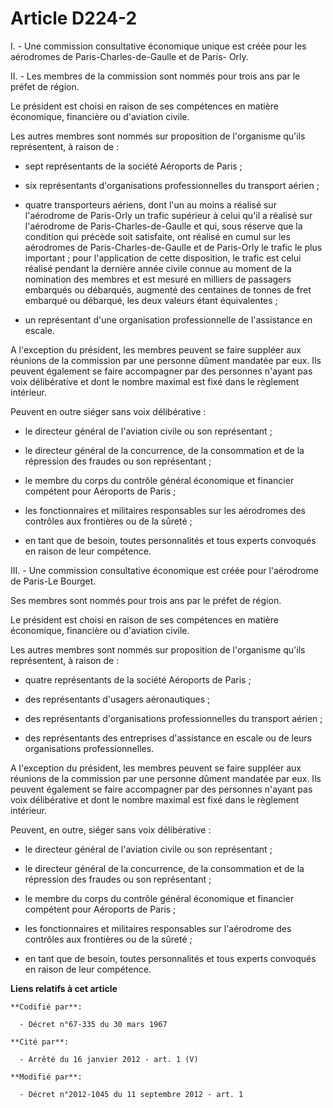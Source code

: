 # Article D224-2

I. - Une commission consultative économique unique est créée pour les aérodromes de Paris-Charles-de-Gaulle et de Paris-
Orly. 

II. - Les membres de la commission sont nommés pour trois ans par le préfet de région. 

Le président est choisi en raison de ses compétences en matière économique, financière ou d'aviation civile. 

Les autres membres sont nommés sur proposition de l'organisme qu'ils représentent, à raison de :

- sept représentants de la société Aéroports de Paris ;

- six représentants d'organisations professionnelles du transport aérien ;

- quatre transporteurs aériens, dont l'un au moins a réalisé sur l'aérodrome de Paris-Orly un trafic supérieur à celui qu'il
a réalisé sur l'aérodrome de Paris-Charles-de-Gaulle et qui, sous réserve que la condition qui précède soit satisfaite, ont
réalisé en cumul sur les aérodromes de Paris-Charles-de-Gaulle et de Paris-Orly le trafic le plus important ; pour
l'application de cette disposition, le trafic est celui réalisé pendant la dernière année civile connue au moment de la
nomination des membres et est mesuré en milliers de passagers embarqués ou débarqués, augmenté des centaines de tonnes de
fret embarqué ou débarqué, les deux valeurs étant équivalentes ;

- un représentant d'une organisation professionnelle de l'assistance en escale. 

A l'exception du président, les membres peuvent se faire suppléer aux réunions de la commission par une personne dûment
mandatée par eux. Ils peuvent également se faire accompagner par des personnes n'ayant pas voix délibérative et dont le
nombre maximal est fixé dans le règlement intérieur. 

Peuvent en outre siéger sans voix délibérative :

- le directeur général de l'aviation civile ou son représentant ;

- le directeur général de la concurrence, de la consommation et de la répression des fraudes ou son représentant ;

- le membre du corps du contrôle général économique et financier compétent pour Aéroports de Paris ;

- les fonctionnaires et militaires responsables sur les aérodromes des contrôles aux frontières ou de la sûreté ;

- en tant que de besoin, toutes personnalités et tous experts convoqués en raison de leur compétence.

III. - Une commission consultative économique est créée pour l'aérodrome de Paris-Le Bourget.

Ses membres sont nommés pour trois ans par le préfet de région.

Le président est choisi en raison de ses compétences en matière économique, financière ou d'aviation civile.

Les autres membres sont nommés sur proposition de l'organisme qu'ils représentent, à raison de :

- quatre représentants de la société Aéroports de Paris ;

- des représentants d'usagers aéronautiques ;

- des représentants d'organisations professionnelles du transport aérien ;

- des représentants des entreprises d'assistance en escale ou de leurs organisations professionnelles.

A l'exception du président, les membres peuvent se faire suppléer aux réunions de la commission par une personne dûment
mandatée par eux. Ils peuvent également se faire accompagner par des personnes n'ayant pas voix délibérative et dont le
nombre maximal est fixé dans le règlement intérieur.

Peuvent, en outre, siéger sans voix délibérative :

- le directeur général de l'aviation civile ou son représentant ;

- le directeur général de la concurrence, de la consommation et de la répression des fraudes ou son représentant ;

- le membre du corps du contrôle général économique et financier compétent pour Aéroports de Paris ;

- les fonctionnaires et militaires responsables sur l'aérodrome des contrôles aux frontières ou de la sûreté ;

- en tant que de besoin, toutes personnalités et tous experts convoqués en raison de leur compétence.

**Liens relatifs à cet article**

	**Codifié par**:

	  - Décret n°67-335 du 30 mars 1967

	**Cité par**:

	  - Arrêté du 16 janvier 2012 - art. 1 (V)

	**Modifié par**:

	  - Décret n°2012-1045 du 11 septembre 2012 - art. 1
